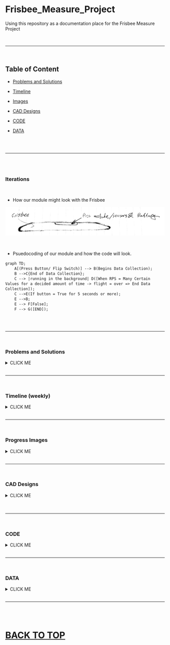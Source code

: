 # Frisbee_Measure_Project

Using this repository as a documentation place for the Frisbee Measure Project

 <br>
 
 ---
 
 <br>
 
 ## Table of Content
 
 * [Problems and Solutions](#problems-and-solutions)
 
 * [Timeline](#timeline-weekly)
 
 * [Images](#progress-images)
 
 * [CAD Designs](#cad-designs)
 
 * [CODE](#code)
 
 * [DATA](#data)
 
<br>
<br>

---

<br>
<br>


### Iterations

<br>

* How our module might look with the Frisbee

![iteration #1](Images/Frisbee%20Iteration%20v.1.JPG)

<br>

* Psuedocoding of our module and how the code will look.


```mermaid
graph TD;
    A[(Press Button/ Flip Switch)] --> B(Begins Data Collection);
    B -->C{End of Data Collection};
    C --> |running in the background| D([When RPS = Many Certain Values for a decided amount of time -> flight = over => End Data Collection]);
    C -->E(If button = True for 5 seconds or more);
    E -->B;
    E --> F[False];
    F --> G([END]);
```

<br>
<br>

---

<br>


### Problems and Solutions

<details><summary>CLICK ME</summary>
<p>

<br>

* **Problem:**  The **MPU 6050** maxes out everytime even when the maximum value was changed. It practically doesn't do anything as it doesn't collect any data when thrown.
   
   * **Solution:** The **MPU 6050** is replaced by the **GPS** and *only* the **GPS** will be used to collect **data**.
   
* **Problem:** The **GPS**  loses it's fix after sometime randomly and needs to get a fix again.

   * **Solution:** Although there isn't a **100% effective** solution, or any other **long term** solution that would prevent the problem, it is best to try and get a fix again so that the GPS continues to work. 
 
* **Problem:** The hinge that is being used in **ONSHAPE** doesn't exist in the lab.
 
   * **Solution:** Will be making a hinge in **ONSHAPE** that will be **3D Printed**.
 
* **Problem:** The hinge being on the inside of the box isn't possible as the top and the box will collide with each other so the top would have to be trimmed. That also isn't possible as the top piece will be basically floating and relying on the hinge and will have a big gap between the top and the wall of the enclosure which differs from what the goal is.
 
   * **Solution:** The hinge is moved on the outside so that the problem of overlapping is gone and the top can open without having any trimming needed.
   
* **Problem:** The **MPU** collects data but something in the code *ends* the loop and doesn't collect the **full data** when the frisbee is thrown.

   * **Solution:** Changed one of the **PICO** code so that in the **for-loop** it would check for the **correct paramereters** instead of the parameters before which made it end **early.**
 
* **Problem:** The cable holes on the enclosure were off to the left.
 
   * **Solution:** Dremeled the enclosure.
   
* **Problem:** There is alot of resistance in the circuit as it won't turn on when powered while everything works fine.

   * **Solution:** The GND pin from the GPS **wasn't** connected to the GND pin of the PICO, instead it was going to a signal pin. The circuit was resoldered and the pin was shifted to the correct spot.
   
* **Problem:** The GPS is not getting any fixes even when connected for a long time.

   * **Solution:** The circuit will be **connected** to a *battery* and *powerboost* and left **outside** until it gets a **fix** or runs out of **power**.
   
* **Problem:** No data is being saved from any of the test runs even when there is no problem with the circuit, wiring, **and** the GPS getting a fix.

   * **Solution:** The code was rearranged and the data started to be saved again to the folder.
 
* **Problem:** Only one strand of data collected is saved even after it has gotten a fix.
 
   * **Solution:** The strand of code that saved the data was moved from the end to the while loop to save the data as its collecting it.



 
</p>
</details>

<br>

---

<br>


### Timeline (weekly)

<details><summary>CLICK ME</summary>
<p>

* **01/09/2023** =  Completed the wiring circuit for collecting data and making the data collector be powered without any cable connection.

* **01/17/2023** =  Finished CAD Designs of the **enclousure** and placed them for printing.

   * **01/19/2023** = The printed designs were finished but were incorrect. The **enclousure**turned out to be short for the whole circuit, so all the measurements were fixed and checked, and the new enclousure was placed for printing.

* **01/23/23** = The new enclosure is printed, and began sanding edges and gaps to prevent collisions.

* **01/30/23** = By the end of this week, the module (**circuit** and **enclosure**) will be completed.

   * **02/06/23**  = Will find center of mass, and mount module, and mostly likely the first test launch will take place.
   
   * **02/02/2023** = **TimeLine** shortened by ** 1 week** as the **Center of Mass**, **Mounting the Module** on the **Frisbee** *AND* taking a **test launch** completed. A small cut out will be incorporated to get access to the power switch as it was inaccessible before.
   
   * **02/03/23** = A small cutout made in the enclosure is made to grant access to the power switch inside. 
   
* **02/06/23** = Testing to see if the module collects data and stores it when thrown most likely multiple times. 

   * **02/07/23** = Starting to write **new code** for **GPS**.
   
* **02/13/23** = Got a GPS fix and it started printing out **speed** and **altitude** which will be added to the **CSV** file.

   * **02/14/23** = The inclosure is redesigned and a new **iteration** is being made that will have a different opening mechanism, the cutout will be added **officially** in *Onshape*.
   
   * **02/15/23** = Continued working on the box and code, expanded the size and started to design new ways of opening the top.
   
   * **02/16/23** = Started to design a hinge that will be 3D-printed and started to make changes to the **enclosure** to fit the hinge.
   
* **02/20/23** = One side of the hinge is made and has a pin attached to it with a gap as till will be a one build piece.

   * **02/21/23** = The second part of the hinge is being made and will be ready for printing by next week. The circuit is also being **resoldered** so it can be more compact, and house the GPS while shifting some parts around.
   
   * **02/23/23** = The new modefied enclosure is printed and when checked, it is big enough to hold all the parts and be shorter than the **frisbee**.

* **02/27/23** = The hinge is completed and can now be attached to the enclosure for further changes. The Circuit is almost completed, and will also be incorporated into **Onshape** so that the designs are up to date.

   * **02/28/23** = The circuit changes are completed and everything has moved to their designated areas. The Onshape version if also completed and shifted.
   
* **03/06/23** = The hinge is printed and when attached to the box, seems to be too tight and leaves the enclosure top open when not screwed. The hinge is being remade in **Onshape** with the measurement errors held into account.

   * **03/07/23** = The hinge changes are slowly being made with all the side mates and assemblies also modified from throwing errors as the hinges are mated to them.
   
   * **03/09/23** = The top and hinge are both working together and all the off measurements are corrected.
   
* **03/13/23** = All the Onshape changes are completed and the updated across the different asseblies.

   * **03/14/23** = The new hinge is printed and started to assembed the new **enclosure** together. the enclosure will be ready for another **test launch!**
   
   * **03/16/23** = The Circuit is screwed to the enclosure and also added two switches that were added when remaking the **circuit** in onshape so that the whole design is known better if any problems were to arise. Also added a new section, **DATA**, which will hold all the datas collected when test launching.
   
* **03/20/23** = The hinge is attached and discovered that the cable whole weren't moved when the new circuit got printed. Will have to dremele the enclosure to make room for the cable.

   * **03/21/23** = *Completed* the dremeling and started to **reassemble** the enclosure. There also seems to be a problem with the connection of the circuit as the GPS won't turn on.
   
   * **03/23/23** = Discovered the connectivity problem which was the **GND pin** being connected to a **signal pin** instead of **another** *GND pin*. 
   
* **04/12/23** = Took the **module** outside and tried to see if we can get a *GPS* fix but after 15-20 minutes outside waiting, there was no fix to be measured and data to be collected.

* **04/17/23** = The GPS got a fix when left outside, but ended after 2 seconds and the battery died.

   * **04/20/23** = Extended the time it takes the code to end to **15** in order to check how often the GPS gets a **fix** and if the fixes were taken quickly, the module is then fixed.
   
   



   
   
   
<br>

### [BACK TO TimeLine](#timeline-weekly)

   
</p>
</details>

<br>

---

<br>

### Progress Images

<details><summary>CLICK ME</summary>
<p>

<br>

* Video of the **Gyroscope** working.

![Getting the Gyro to work](Images/Working%20Gyro(v.1).gif)

<br>

* The circuit, completed and working.

<img src="Images/Completed Circuit.jpg" alt="The circuit soldered, and assembeled with everything that will be used" width="650" height="750">

<br>
<br>

* The circuit and the enclosure completed and assemble.

<img src="Images/Completed Module.jpg" alt="The enclosure and the circuit put together." width="550" height="550">

<img src="Images/Completed Module with cover.jpg" alt="... together with the top cover." width="550" height="550">

<img src="Images/Completed Module with cover 2.jpg" alt="... together with the top cover2." width="550" height="550">

<br>
<br>

* The first test launch of the Module mounted, but **NOT** collecting **Data**.

<img src="Images/First Test Launch.jpg" alt="the module after being launched." width="500" height="520">

<img src="Images/Test Launch.gif" alt="video of the module being launched." width="650" height="600">

<br>
<br>

* A cutout was made separatly so that we can get access to the power switch **inside** the enclosure.

<img src="Images/Module Cutout on Top.jpg" alt="small cutout for acess to power switch" width="650" height="600">

<br>
<br>

* Ran two test runs that collected data and stored them in a CSV file.

<img src="Images/tomahawk.gif" alt="Thrwoing the frisbee with the tomahawk grip." width="650" height="600">

<img src="Images/backhand.gif" alt="Thrwoing the frisbee with the backhand grip." width="650" height="600">

<br>
<br>

* The Circuit is changed to house a **GPS** rather than the **MPU 6050** and is rewired,

<img src="Images/Circuit with GPS.jpg" alt="a new circuit that has the GPS and the MPU is removed." width="650" height="600">

<br>
<br>

* The first hinge design was completed and got printed.

<img src="Images/Hinge.jpg" alt="first hinge design" width="500" height="500">

 

<br>
<br>

* The new hinge is printed as the previvous one was just short and made the top stay open a bit. The new top is also attached and screwed with the hinge and they all work smoothly.

<img src="Images/Completed module (hinge).jpg" alt="the new top AND hinge assembled" width="650" height="500">



<br>
<br>

* The completed enclosure after many iterations including **hinges, new top, top opening mechanism, MPU 6050 to GPS switch, and new dimensions for the inclosure are all printed, completed and assembled.

<img src="Images/Completed module (button view).jpg" alt="Button side view of the completed enclosure " width="650" height="600">



<br>
<br>

* The changes were made, and the enclosure was replaced on the frisbee for new testing and launched. Both tests went smooth and the data was saved to the **PICO**.
 
<img src="Images/Latest Throw.gif" alt="underhand throw of the new changed frisbee." width="650" height="600">
 
<img src="Images/Latest Throw 2.gif" alt="Tomahawk throw of the new changed frisbee." width="650" height="600">

 
<br>
<br>
<br>
 

### [BACK TO Progress Images](#progress-images)

</p>
</details>

<br>

---

<br>

### CAD Designs

<details><summary>CLICK ME</summary>
<p>

**Description:** All the designs and iterations completed to get a virtual visual of the final build are present in the OnShape Document.

<br>

Link to the [Onshape](https://cvilleschools.onshape.com/documents/8f23dd08753053fddae2e327/w/56d5ad7e3900473835bb5009/e/42cb564d32431f5d8d36b7a9) Document.

<br>

* The completed CAD version of the **enclosure** and **circuit**

<img src="Images/Circuit Holder + Circuit (v.3.8).PNG" alt="... together with the top cover2." width="750" height="650">

<br>

---

<br>
<br>

<details><summary>CIRCUIT</summary>
<p>

<br>

* The Circuit was completed in **ONSHAPE** to be used as a model for making an **enclosure** that the Circuit would be placed in.

<img src="Images/Circuit (front view).PNG" alt="The circuit model from the front." width="850" height="340">

<img src="Images/Circuit (side view).PNG" alt="The circuit model from the side." width="850" height="340">

<img src="Images/Circuit (isotopic view).PNG" alt="The circuit model from the front." width="750" height="600">

<img src="Images/MPU 5060.PNG" alt="The MPU board that is used in the Circuit" width="600" height="450">

<br>
<br>

* This version of the circuit holder changed the **original MPU6050** and replaced it with an **Adafruit GPS** and collects **alltitude and speed** much easier. The *MPU* wouldn't collect proper data so the need to replace it with something better was needed.

<img src="Images/Circuit (v.2).PNG" alt="The (2.0) iteration of the circuit." width="600" height="500">


<br>
<br>


* This iteration changes the location of **PowerBoost** and **GPS** as they are *closer* together. It also consists of *two* **switches**, one on the *PowerBoost* to turn the pico on or off, and a **second** next to the *PICO* which controls weather the circuit is in **read** mode or **write** mode.

<img src="Images/Circuit (v.2.5).PNG" alt="The (2.5) iteration of the circuit." width="600" height="500">


</p>
</details>

<br>
<br>

---

<br>
<br>

<details><summary>FRISBEE</summary>
<p>

<br>

* The frisbee was imported from a public document, and then altered to fit our frisbee's dimensions as best as possible. The **curves** of the frisbee couldn't be measured, and no **schematics** were found to get any dimensions. 
 
* this is the original **dimension** of the **frisbee** that changed to fit our **frisbee**.
 
<img src="Images/Frisbee (original [dimentions]).PNG" alt="the frisbee in its original dimensions" width="950" height="340">

<img src="Images/Frisbee (original).PNG" alt="The circuit model from the front." width="900" height="130">

<br>
<br>
 
* This is the **firsbee** with our **dimensions** and **diameter** to fit the enclosure. 

<img src="Images/Frisbee (changed [dimensions]).PNG" alt="The circuit model from the front." width="950" height="300">

<img src="Images/Frisbee (changed).PNG" alt="The circuit model from the side." width="950" height="150">


</p>
</details>


<br>
<br>

---

<br>
<br>

<details><summary>CIRCUIT HOLDER</summary>
<p>

<br>

* This **first** version of the holder was designed to be **weather proof** so for that reason it was completly covering the **Circuit** and had to be **unscrewed** from the frisbee in order to get access to the **circuit.**

<img src="Images/Circuit Holder (v.1).PNG" alt="First version of the holder" width="850" height="650">

<br>
<br>

* This new Iteration changes the previous build by **inverting** the holder so that the circuit would be **accessible** without the need to unscrew the whole **enclosure**. A cover slider is added to still have the module **protected**, and make it **accessibl** at the same time.

<img src="Images/Circuit Holder (v.2).PNG" alt="First version of the holder" width="860" height="650">

<br>
<br>

* This new version removes the previous **slide lid** and replaces it with a **hinge-connected** lid that is more mobile and opens without making contact with the frisbee's rim. the lid consists of a **bridge** locking mechanism for easier access. The Lids look inverted as they were accidentally placed there and wouldn't change direction. They work as intended for now.

<img src="Images/Circuit Holder (v.3.5).PNG" alt="First version of the holder" width="860" height="650">





</p>
</details>
 

<br>
<br>
 
---

<br>

### [BACK TO CAD Designs](#cad-designs)

</p>
</details>

<br>
<br>

---

<br>

### CODE

<details><summary>CLICK ME</summary>
<p>

<br>

**Description:** All *iterations* and **methods** to make the circuit, functions as should are present. The code runs the **methods**, and collects the data recieved and puts them in a **CSV file** which displays the Angular velocity and time in an excel sheet.

<br>

* A first iteration of the code which confirms that the pico is communicating with the MPU6050.

```python
```circuit_python

# type: ignore
import adafruit_mpu6050
import busio
import board
import time
import digitalio
#assigns the scl to GP6 and assigns sda to GP7 on the pico board
sda_pin = board.GP6
scl_pin = board.GP7
buttonPin = digitalio.DigitalInOut(board.GP17)
buttonPin.direction = digitalio.Direction.INPUT
buttonPin.pull = digitalio.Pull.DOWN 
i2c = busio.I2C(scl_pin, sda_pin)
mpu = adafruit_mpu6050.MPU6050(i2c)
counter = 0
list_x = []
list_y = []
list_z = []
timer = time.monotonic()
while buttonPin.value == True:
    pass
    print("PASSSSSSSSSSSSSSSSSSSSSSSSSSSSSSSSSSSSSS")
# button syntax still needed.
while True:
    x_angular_velocity = mpu.gyro[0]
    y_angular_velocity = mpu.gyro[1]
    z_angular_velocity = mpu.gyro[2]
    list_x = [list_x, x_angular_velocity]
    list_y = [list_y, y_angular_velocity]
    list_z = [list_z, z_angular_velocity]
    print(z_angular_velocity)


```

<br>
<br>

* This is the completed **code** for the Module, it **collects** the *data*, stores it in a CSV file, incorporates the button function where the module won't collect data as long as the button is held (**button value = false**).

```python
```circuit_python

# type: ignore
import adafruit_mpu6050
import busio
import board
import time
import digitalio
import math
#assigns the scl to GP6 and assigns sda to GP7 on the pico board
sda_pin = board.GP6
scl_pin = board.GP7
buttonPin = digitalio.DigitalInOut(board.GP17)
buttonPin.direction = digitalio.Direction.INPUT
buttonPin.pull = digitalio.Pull.UP 
i2c = busio.I2C(scl_pin, sda_pin)
mpu = adafruit_mpu6050.MPU6050(i2c)
mpu.gyro_range = 3
counter = 0
list_x = []
list_y = []
list_z = []
list_time = []
while buttonPin.value == False:
    pass
    #print("Pass")
timer = time.monotonic()
while True:
    x_angular_velocity = mpu.gyro[0]
    y_angular_velocity = mpu.gyro[1]
    z_angular_velocity = mpu.gyro[2]
    list_x = [list_x, x_angular_velocity]
    list_y = [list_y, y_angular_velocity]
    list_z.append(z_angular_velocity)
    list_time.append(time.monotonic())
    #print(z_angular_velocity)
    current_time = time.monotonic() - timer
    if current_time > 2 and math.fabs(mpu.gyro[0]+mpu.gyro[1]+mpu.gyro[2])<1:
        break
#break out of while true and save data
Values=open(f"/data/{time.monotonic()}.csv","w")
for i in range(len(list_z)):
    Values.write(f"{list_time[i]}{list_z[i]}\n")
Values.close


```

<br>
<br>

* This is the first iteration of the **GPS** code collecting **timestamp**, **altitude**, and **speed** when the Frisbee is thrown as the **MPU 6050** will not be used for technical issues.

```python
```circuit_python

# type: ignore
import busio
import board
import time
import digitalio
import math

import adafruit_gps

#assigns the scl to GP6 and assigns sda to GP7 on the pico board
TX_pin = board.GP0
RX_pin = board.GP1
buttonPin = digitalio.DigitalInOut(board.GP17)
buttonPin.direction = digitalio.Direction.INPUT
buttonPin.pull = digitalio.Pull.UP 
counter = 0
list_x = []
list_y = []
list_z = []
list_time = []

uart = busio.UART(tx=TX_pin, rx=RX_pin, baudrate=9600, timeout=10)
gps = adafruit_gps.GPS(uart, debug=False)

while buttonPin.value == False:
    pass
    #print("Pass")
timer = time.monotonic()
last_print = time.monotonic()
while True:
    # Make sure to call gps.update() every loop iteration and at least twice
    # as fast as data comes from the GPS unit (usually every second).
    # This returns a bool that's true if it parsed new data (you can ignore it
    # though if you don't care and instead look at the has_fix property).
    gps.update()
    # Every second print out current location details if there's a fix.
    current = time.monotonic()
    if current - last_print >= 1.0:
        last_print = current
        if not gps.has_fix:
            # Try again if we don't have a fix yet.
            print("Waiting for fix...")
            continue
        # We have a fix! (gps.has_fix is true)
        # Print out details about the fix like location, date, etc.
        print("=" * 40)  # Print a separator line.
        print(
            "Fix timestamp: {}/{}/{} {:02}:{:02}:{:02}".format(
                gps.timestamp_utc.tm_mon,  # Grab parts of the time from the
                gps.timestamp_utc.tm_mday,  # struct_time object that holds
                gps.timestamp_utc.tm_year,  # the fix time.  Note you might
                gps.timestamp_utc.tm_hour,  # not get all data like year, day,
                gps.timestamp_utc.tm_min,  # month!
                gps.timestamp_utc.tm_sec,
            )
        )
        #print("Fix quality: {}".format(gps.fix_quality))
        # Some attributes beyond latitude, longitude and timestamp are optional
        # and might not be present.  Check if they're None before trying to use!
        #if gps.satellites is not None:
            #print("# satellites: {}".format(gps.satellites))
        if gps.altitude_m is not None:
            print("Altitude: {} meters".format(gps.altitude_m))
        if gps.speed_knots is not None:
            print("Speed: {} knots".format(gps.speed_knots))

    ''' x_angular_velocity = mpu.gyro[0]
        y_angular_velocity = mpu.gyro[1]
        z_angular_velocity = mpu.gyro[2]
        list_x = [list_x, x_angular_velocity]
        list_y = [list_y, y_angular_velocity]
        list_z.append(z_angular_velocity)
        list_time.append(time.monotonic())
        #print(z_angular_velocity)
        current_time = time.monotonic() - timer
        if current_time > 2 and math.fabs(mpu.gyro[0]+mpu.gyro[1]+mpu.gyro[2])<1:
            break
        #break out of while true and save data
        '''
    Values=open(f"/data-{}-{}-{} {:02}:{:02}:{:02}".format(
                gps.timestamp_utc.tm_mon,  # Grab parts of the time from the
                gps.timestamp_utc.tm_mday,  # struct_time object that holds
                gps.timestamp_utc.tm_year,  # the fix time.  Note you might
                gps.timestamp_utc.tm_hour,  # not get all data like year, day,
                gps.timestamp_utc.tm_min,  # month!
                gps.timestamp_utc.tm_sec,.csv),"w")
    for i in range(len(list_z)):
        Values.write(f"{list_time[i]}{list_z[i]}\n")
    Values.close
    
    
```

<br>
<br>

* This is the main code for the **GPS** module and it saves the GPS value **Altitude** and **Speed** and saves it the the **CSV** file.


```python
```circuit_python

# type: ignore
import busio
import board
import time
import digitalio

import adafruit_gps

#assigns the scl to GP6 and assigns sda to GP7 on the pico board
TX_pin = board.GP0
RX_pin = board.GP1
buttonPin = digitalio.DigitalInOut(board.GP17)
buttonPin.direction = digitalio.Direction.INPUT
buttonPin.pull = digitalio.Pull.UP 
counter = 0
list_a = []
list_s = []
list_time = []

uart = busio.UART(tx=TX_pin, rx=RX_pin, baudrate=9600, timeout=10)
gps = adafruit_gps.GPS(uart, debug=False)

gps.update()
base_altitude = gps.altitude_m

while buttonPin.value == False:
    pass
    #print("Pass")
timer = time.monotonic()
last_print = time.monotonic()
while True:
    print(base_altitude)
    # Make sure to call gps.update() every loop iteration and at least twice
    # as fast as data comes from the GPS unit (usually every second).
    # This returns a bool that's true if it parsed new data (you can ignore it
    # though if you don't care and instead look at the has_fix property).
    gps.update()
    # Every second print out current location details if there's a fix.
    current = time.monotonic()
    last_print = current
    if not gps.has_fix:
        # Try again if we don't have a fix yet.
        print("Waiting for fix...")
        continue
    if gps.altitude_m is not None:
        list_a.append(gps.altitude_m - base.altitude)
    if gps.speed_knots is not None:
        list_s.append(gps.speed_knots)
    # The two below lines print fix quality, and amount of satellites, not required but can be useful
    # print("Fix quality: {}".format(gps.fix_quality))
    # if gps.satellites is not None:
    #   print("# satellites: {}".format(gps.satellites))
    current_time = time.monotonic() - timer
    if current_time > 2 and gps.speed_knots <1:
        break
    #break out of while true and save data

    # Grab parts of the time from the
    # struct_time object that holds
    # the fix time.  Note you might
    # not get all data like year, day,
    # month!        
Values=open(f"/data/{gps.timestamp_utc.tm_mon}-{gps.timestamp_utc.tm_mday}-{gps.timestamp_utc.tm_year} {gps.timestamp_utc.tm_hour}:{gps.timestamp_utc.tm_min}:{gps.timestamp_utc.tm_sec}.csv","w")
#Values=open(f"/data/{gps.timestamp_utc.tm_mon}-{gps.timestamp_utc.tm_mday}-{gps.timestamp_utc.tm_year} {gps.timestamp_utc.tm_hour,}:{gps.timestamp_utc.tm_min,}:{gps.timestamp_utc.tm_sec}.csv","w")
for i in range(len(list_z)):
    Values.write(f"{list_time[i]}{list_z[i]}\n")
Values.close


```









<br>
<br>

* This is the **Final** iteration of the **GPS** code, it saves **Speed**, **Altitude**, and **Time** on to the **CSV** file.


```python
```circuit_python

# type: ignore
import busio
import board
import time
import digitalio
import random
import adafruit_gps

#assigns the scl to GP6 and assigns sda to GP7 on the pico board
TX_pin = board.GP0
RX_pin = board.GP1
buttonPin = digitalio.DigitalInOut(board.GP17)
buttonPin.direction = digitalio.Direction.INPUT
buttonPin.pull = digitalio.Pull.UP 
counter = 0
list_a = []
list_s = []
list_time = []
 
uart = busio.UART(tx=TX_pin, rx=RX_pin, baudrate=9600, timeout=10)
gps = adafruit_gps.GPS(uart, debug=False)

prev_alt = 0.0
prev_speed = 0.0
base_altitude = 0.0

while buttonPin.value == False:
    pass
    #print("Pass")
timer = time.monotonic()
last_print = time.monotonic()
Values=open(f"/data/{random.randint(1, 1000)}.csv","w")

while True:
    print(base_altitude)
    update = gps.update()
    # Make sure to call gps.update() every loop iteration and at least twice
    # as fast as data comes from the GPS unit (usually every second).
    # This returns a bool that's true if it parsed new data (you can ignore it
    # though if you don't care and instead look at the has_fix property).
    gps.update()
    # Every second print out current location details if there's a fix.
    current = time.monotonic()
    last_print = current
    if not gps.has_fix:
        # Try again if we don't have a fix yet.
        print("Waiting for fix...")
        continue
    if base_altitude == 0:
        base_altitude = gps.altitude_m
    if gps.altitude_m is not None and gps.speed_knots is not None:   
    
        altitude = round(float(gps.altitude_m), 3)
        speed = round(float(gps.speed_knots), 3)
        print(speed)
        if update and not ((prev_alt == altitude) and (prev_speed == speed)):
            list_a.append(altitude - base_altitude)
            list_s.append(speed)
            Values.write(f"{time.monotonic()},{altitude - base_altitude},{speed}\n")
            Values.flush()
            print("data is being collected")
        # The two below lines print fix quality, and amount of satellites, not required but can be useful
        # print("0Fix quality: {}".format(gps.fix_quality))
        # if gps.satellites is not None:
        #   print("# satellites: {}".format(gps.satellites))
            prev_alt = altitude
            prev_speed = speed
    current_time = time.monotonic() - timer

```









<br>
<br>

### [BACK TO Code](#code)


</p>
</details>
         

<br>

---

<br>


### DATA

<details><summary>CLICK ME</summary>
<p>

<br>
<br>


* The use of **MPU 6050** and the data collected from it **maxes** out each try, so it doesn't collect the full data from the throw of the **frisbee**.

<img src="Images/MPU plotted Data.PNG" alt="first MPU plotted Data" width="860" height="650">

<img src="Images/MPU plotted Data 2.PNG" alt="Second MPU plotted Data" width="860" height="650">



<br>
<br>

* The final data that was collected using the **GPS** during flight.
 
<img src="Images/Altitude_by_Time_graph.png" alt="GPS Altitdue By Time Graph" width="860" height="650">

<img src="Images/Speed_By_Time_graph.png" alt="GPS Speed By Time Graph" width="860" height="650">
 
<br>
<br>

* The Switch to GPS **fixes** the previous problem but an **issue** in the code ends the loop early and doesn't collect the full data but instead does collects for approximately two seconds.

[link to GPS data collected](https://github.com/cneal05/Frisbee_Measure_Project/tree/main/data/GPS_data) ** 2-28-2023- [the time] ONLY!
         

</p>
</details>

<br>

---

<br>
<br>

# [BACK TO TOP](#frisbee_measure_project)
